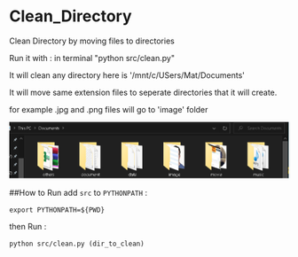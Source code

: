 # Clean_Directory
Clean Directory by moving files to directories


Run it with : in terminal "python src/clean.py"

It will clean any directory
here is '/mnt/c/USers/Mat/Documents'

It will move same extension files to seperate directories that it will create.

for example .jpg and .png files will go to 'image' folder

<img src="https://github.com/matinrasooli/matinrasooli/blob/main/pics.png?raw=true" />

##How to Run
add `src` to `PYTHONPATH` :
```
export PYTHONPATH=${PWD}
```
then Run :
```
python src/clean.py (dir_to_clean)
```
